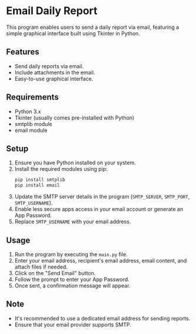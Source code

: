# Email Daily Report

This program enables users to send a daily report via email, featuring a simple graphical interface built using Tkinter in Python.

## Features
- Send daily reports via email.
- Include attachments in the email.
- Easy-to-use graphical interface.

## Requirements
- Python 3.x
- Tkinter (usually comes pre-installed with Python)
- smtplib module
- email module

## Setup
1. Ensure you have Python installed on your system.
2. Install the required modules using pip:
    ```bash
    pip install smtplib
    pip install email
    ```
3. Update the SMTP server details in the program (`SMTP_SERVER`, `SMTP_PORT`, `SMTP_USERNAME`).
4. Enable less secure apps access in your email account or generate an App Password.
5. Replace `SMTP_USERNAME` with your email address.

## Usage
1. Run the program by executing the `main.py` file.
2. Enter your email address, recipient's email address, email content, and attach files if needed.
3. Click on the "Send Email" button.
4. Follow the prompt to enter your App Password.
5. Once sent, a confirmation message will appear.

## Note
- It's recommended to use a dedicated email address for sending reports.
- Ensure that your email provider supports SMTP.
